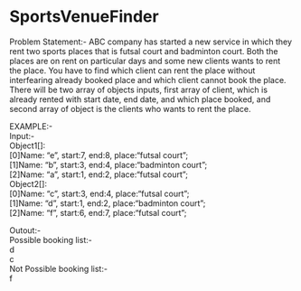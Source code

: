 <h1 class="code-line" data-line-start=0 data-line-end=1 ><a id="SportsVenueFinder_0"></a>SportsVenueFinder</h1>
<p class="has-line-data" data-line-start="1" data-line-end="2">Problem Statement:- ABC company has started a new service in which they rent two sports places that is futsal court and badminton court. Both the places are on rent on particular days and some new clients wants to rent the place. You have to find which client can rent the place without interfearing already booked place and which client cannot book the place. There will be two array of objects inputs, first array of client, which is already rented with start date, end date, and which place booked, and second array of object is the clients who wants to rent the place.</p>
<p class="has-line-data" data-line-start="3" data-line-end="11">EXAMPLE:-<br>
Input:-<br>
Object1[]:<br>[0]Name: “e”, start:7, end:8, place:“futsal court”;<br>
                 [1]Name: “b”, start:3, end:4, place:“badminton court”;<br>
                 [2]Name: “a”, start:1, end:2, place:“futsal court”;<br>
Object2[]:<br>[0]Name: “c”, start:3, end:4, place:“futsal court”;<br>
                 [1]Name: “d”, start:1, end:2, place:“badminton court”;<br>
                 [2]Name: “f”, start:6, end:7, place:“futsal court”;</p>
<p class="has-line-data" data-line-start="12" data-line-end="18">Outout:-<br>
Possible booking list:-<br>
d<br>
c<br>
Not Possible booking list:-<br>
f</p>
